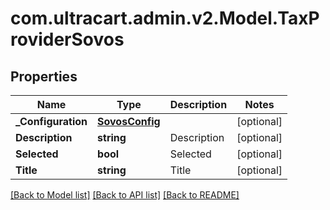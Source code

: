 
# com.ultracart.admin.v2.Model.TaxProviderSovos

## Properties

Name | Type | Description | Notes
------------ | ------------- | ------------- | -------------
**_Configuration** | [**SovosConfig**](SovosConfig.md) |  | [optional] 
**Description** | **string** | Description | [optional] 
**Selected** | **bool** | Selected | [optional] 
**Title** | **string** | Title | [optional] 

[[Back to Model list]](../README.md#documentation-for-models)
[[Back to API list]](../README.md#documentation-for-api-endpoints)
[[Back to README]](../README.md)

